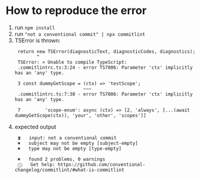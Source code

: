 # How to reproduce the error
1. run `npm install`
2. run `"not a conventional commit" | npx commitlint`
3. TSError is thrown: 
   ```
    return new TSError(diagnosticText, diagnosticCodes, diagnostics);
           ^
    TSError: ⨯ Unable to compile TypeScript:
    .commitlintrc.ts:3:24 - error TS7006: Parameter 'ctx' implicitly has an 'any' type.

    3 const dummyGetScope = (ctx) => 'testScope';
                            ~~~
    .commitlintrc.ts:7:30 - error TS7006: Parameter 'ctx' implicitly has an 'any' type.

    7         'scope-enum': async (ctx) => [2, 'always', [...(await dummyGetScope(ctx)), 'your', 'other', 'scopes']]
   ```
4. expected output
   ```
    ⧗   input: not a conventional commit
    ✖   subject may not be empty [subject-empty]
    ✖   type may not be empty [type-empty]

    ✖   found 2 problems, 0 warnings
    ⓘ   Get help: https://github.com/conventional-changelog/commitlint/#what-is-commitlint
   ```